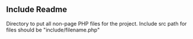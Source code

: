 ## Include Readme

Directory to put all non-page PHP files for the project. Include src path for files should be "include/filename.php"